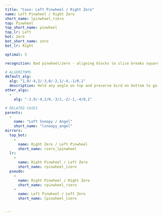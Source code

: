 ```yaml
---
title: "Case: Left Pinwheel / Right Zero"
name: Left Pinwheel / Right Zero
short_name: lpinwheel_rzero
top: Pinwheel
top_short_name: pinwheel
top_lr: Left
bot: Zero
bot_short_name: zero
bot_lr: Right

optimal: 5

recognition: Bad pinwheel/zero - aligning blocks to slice breaks squareshape.

# ALGORITHMS
default_alg:
  alg: "1,0/-4,2/-3,0/-2,1/-4,-1/0,1"
  description: Hold any angle on top and preserve bird on bottom to go to snoopy/angel.
other_algs:
  -
    alg: "-2,0/-4,2/0,-3/1,-2/-1,-4/0,1"

# RELATED CASES
parents:
  -
    name: "Left Snoopy / Angel"
    short_name: "lsnoopy_angel"
mirrors:
  top_bot:
    -
      name: Right Zero / Left Pinwheel
      short_name: rzero_lpinwheel
  lr:
    -
      name: Right Pinwheel / Left Zero
      short_name: rpinwheel_lzero
  pseudo:
    -
      name: Right Pinwheel / Right Zero
      short_name: rpinwheel_rzero
    -
      name: Left Pinwheel / Left Zero
      short_name: lpinwheel_lzero


---
```


